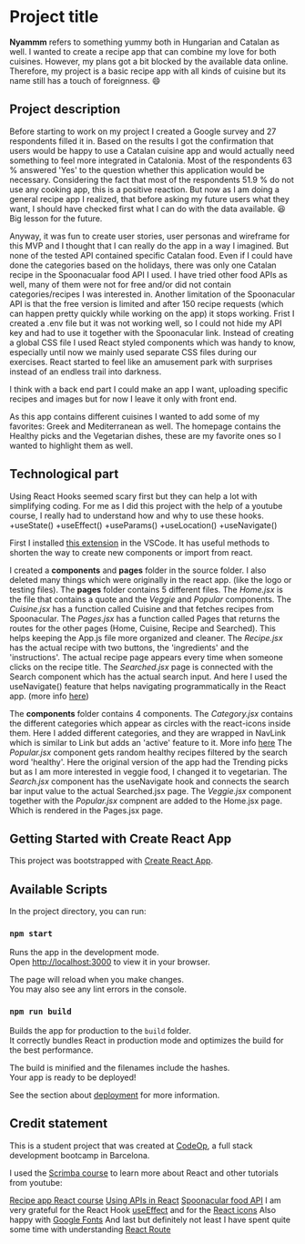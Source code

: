 # Project title

**Nyammm** refers to something yummy both in Hungarian and Catalan as well. I wanted to create a recipe app that can combine my love for both cuisines.
However, my plans got a bit blocked by the available data online. Therefore, my project is a basic recipe app with all kinds of cuisine but its name still has a touch of foreignness. 😄

## Project description

Before starting to work on my project I created a Google survey and 27 respondents filled it in. Based on the results I got the confirmation that users would be happy to use a Catalan cuisine app and would actually need something to feel more integrated in Catalonia. Most of the respondents 63 % answered 'Yes' to the question whether this application would be necessary. Considering the fact that most of the respondents 51.9 % do not use any cooking app, this is a positive reaction. But now as I am doing a general recipe app I realized, that before asking my future users what they want, I should have checked first what I can do with the data available. 😆 Big lesson for the future.

Anyway, it was fun to create user stories, user personas and wireframe for this MVP and I thought that I can really do the app in a way I imagined. But none of the tested API contained specific Catalan food. Even if I could have done the categories based on the holidays, there was only one Catalan recipe in the Spoonacualar food API I used. I have tried other food APIs as well, many of them were not for free and/or did not contain categories/recipes I was interested in. Another limitation of the Spoonacular API is that the free version is limited and after 150 recipe requests (which can happen pretty quickly while working on the app) it stops working.
Frist I created a .env file but it was not working well, so I could not hide my API key and had to use it together with the Spoonacular link.
Instead of creating a global CSS file I used React styled components which was handy to know, especially until now we mainly used separate CSS files during our exercises. React started to feel like an amusement park with surprises instead of an endless trail into darkness.

I think with a back end part I could make an app I want, uploading specific recipes and images but for now I leave it only with front end.

As this app contains different cuisines I wanted to add some of my favorites: Greek and Mediterranean as well.
The homepage contains the Healthy picks and the Vegetarian dishes, these are my favorite ones so I wanted to highlight them as well.

## Technological part

Using React Hooks seemed scary first but they can help a lot with simplifying coding. For me as I did this project with the help of a youtube course, I really had to understand how and why to use these hooks.
+useState()
+useEffect()
+useParams()
+useLocation()
+useNavigate()

First I installed [this extension](https://marketplace.visualstudio.com/items?itemName=rodrigovallades.es7-react-js-snippets) in the VSCode. It has useful methods to shorten the way to create new components or import from react.

I created a **components** and **pages** folder in the source folder. I also deleted many things which were originally in the react app. (like the logo or testing files).
The **pages** folder contains 5 different files.
The *Home.jsx* is the file that contains a quote and the *Veggie* and *Popular* components.
The *Cuisine.jsx* has a function called Cuisine and that fetches recipes from Spoonacular.
The *Pages.jsx* has a function called Pages that returns the routes for the other pages (Home, Cuisine, Recipe and Searched). This helps keeping the App.js file more organized and cleaner.
The *Recipe.jsx* has the actual recipe with two buttons, the 'ingredients' and the 'instructions'. The actual recipe page appears every time when someone clicks on the recipe title.
The *Searched.jsx* page is connected with the Search component which has the actual search input. And here I used the useNavigate() feature that helps navigating programmatically in the React app. (more info [here](https://refine.dev/blog/usenavigate-react-router-redirect/#:~:text=The%20useNavigate%20hook%20lets%20you,and%20how%20to%20use%20it.))

The **components** folder contains 4 components.
The *Category.jsx* contains the different categories which appear as circles with the react-icons inside them. Here I added different categories, and they are wrapped in NavLink which is similar to Link but adds an 'active' feature to it. More info [here](https://reactrouter.com/en/main/components/link)
The *Popular.jsx* component gets random healthy recipes filtered by the search word 'healthy'. Here the original version of the app had the Trending picks but as I am more interested in veggie food, I changed it to vegetarian.
The *Search.jsx* component has the useNavigate hook and connects the search bar input value to the actual Searched.jsx page.
The *Veggie.jsx* component together with the *Popular.jsx* compnent are added to the Home.jsx page. Which is rendered in the Pages.jsx page.

## Getting Started with Create React App

This project was bootstrapped with [Create React App](https://github.com/facebook/create-react-app).

## Available Scripts

In the project directory, you can run:

### `npm start`

Runs the app in the development mode.\
Open [http://localhost:3000](http://localhost:3000) to view it in your browser.

The page will reload when you make changes.\
You may also see any lint errors in the console.

### `npm run build`

Builds the app for production to the `build` folder.\
It correctly bundles React in production mode and optimizes the build for the best performance.

The build is minified and the filenames include the hashes.\
Your app is ready to be deployed!

See the section about [deployment](https://facebook.github.io/create-react-app/docs/deployment) for more information.

## Credit statement

This is a student project that was created at
[CodeOp](http://codeop.tech), a full stack development bootcamp in Barcelona.

I used the [Scrimba course](https://scrimba.com/learn/learnreact) to learn more about React and other tutorials from youtube:

[Recipe app React course](https://www.youtube.com/watch?v=xc4uOzlndAk&list=PLJwkTKz89ybl8n5W7f9nDyjaBfqY5W1Q8&index=2&t=1544s)
[Using APIs in React](https://www.youtube.com/watch?v=tvfeBLMA_Q4&list=PLJwkTKz89ybl8n5W7f9nDyjaBfqY5W1Q8&index=3)
[Spoonacular food API](https://spoonacular.com/food-api)
I am very grateful for the React Hook [useEffect](https://beta.reactjs.org/reference/react/useEffect#controlling-a-non-react-widget)
and for the [React icons](https://react-icons.github.io/react-icons/)
Also happy with [Google Fonts](https://fonts.google.com/)
And last but definitely not least I have spent quite some time with understanding [React Route](https://www.w3schools.com/react/react_router.asp)
